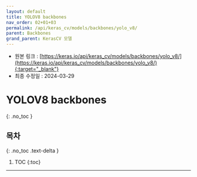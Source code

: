 ```yaml
---
layout: default
title: YOLOV8 backbones
nav_order: 02+01+03
permalink: /api/keras_cv/models/backbones/yolo_v8/
parent: Backbones
grand_parent: KerasCV 모델
---
```


* 원본 링크 : [https://keras.io/api/keras_cv/models/backbones/yolo_v8/](https://keras.io/api/keras_cv/models/backbones/yolo_v8/){:target="_blank"}
* 최종 수정일 : 2024-03-29

# YOLOV8 backbones
{: .no_toc }

## 목차
{: .no_toc .text-delta }

1. TOC
{:toc}

---
